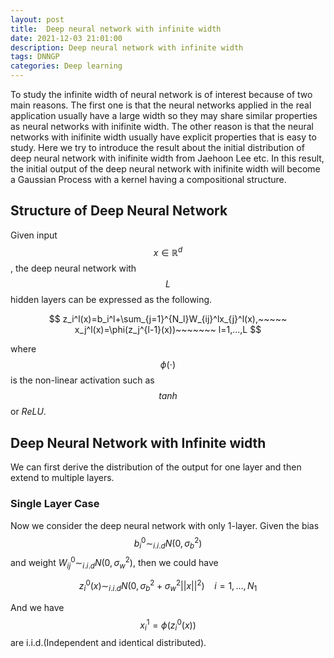 ```yaml
---
layout: post
title:  Deep neural network with infinite width
date: 2021-12-03 21:01:00
description: Deep neural network with infinite width
tags: DNNGP
categories: Deep learning
---
```


To study the infinite width of neural network is of interest because of two main reasons. The first one is that the neural networks applied in the real application usually have a large width so they may share similar properties as neural networks with inifinite width. The other reason is that the neural networks with inifinite width usually have explicit properties that is easy to study. Here we try to introduce the result about the initial distribution of deep neural network with inifinite width from Jaehoon Lee etc. In this result, the initial output of the deep neural network with inifinite width will become a Gaussian Process with a kernel having a compositional structure. 

## Structure of Deep Neural Network

Given input $$x\in \mathbb{R}^d$$, the deep neural network with $$L$$ hidden layers can be expressed as the following.

$$
z_i^l(x)=b_i^l+\sum_{j=1}^{N_l}W_{ij}^lx_{j}^l(x),~~~~~ x_j^l(x)=\phi(z_j^{l-1}(x))~~~~~~~ l=1,...,L
$$

where $$\phi(\cdot)$$ is the non-linear activation such as $$tanh$$ or $ReLU$.

## Deep Neural Network with Infinite width 

We can first derive the distribution of the output for one layer and then extend to multiple layers. 

### Single Layer Case

Now we consider the deep neural network with only 1-layer. Given the bias $$b_i^0\sim_{i.i.d}N(0,\sigma_b^2)$$ and weight $W_{ij}^0 \sim_{i.i.d} N(0,\sigma_w^2)$, then we could have 

$$
z_i^0(x)\sim_{i.i.d} N(0, \sigma_b^2+\sigma_w^2 ||x||^2)~~~~ i=1,...,N_1
$$

And we have $$x_i^1 = \phi(z_i^0(x))$$ are i.i.d.(Independent and identical distributed).

